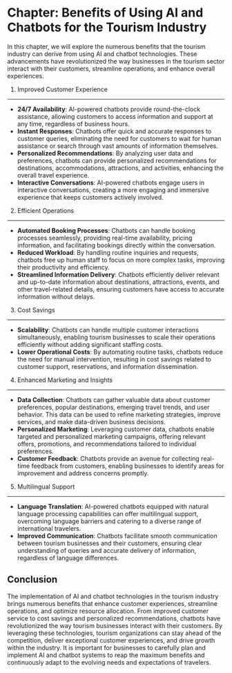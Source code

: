 Chapter: Benefits of Using AI and Chatbots for the Tourism Industry
===================================================================

In this chapter, we will explore the numerous benefits that the tourism industry can derive from using AI and chatbot technologies. These advancements have revolutionized the way businesses in the tourism sector interact with their customers, streamline operations, and enhance overall experiences.

1. Improved Customer Experience
-------------------------------

* **24/7 Availability**: AI-powered chatbots provide round-the-clock assistance, allowing customers to access information and support at any time, regardless of business hours.
* **Instant Responses**: Chatbots offer quick and accurate responses to customer queries, eliminating the need for customers to wait for human assistance or search through vast amounts of information themselves.
* **Personalized Recommendations**: By analyzing user data and preferences, chatbots can provide personalized recommendations for destinations, accommodations, attractions, and activities, enhancing the overall travel experience.
* **Interactive Conversations**: AI-powered chatbots engage users in interactive conversations, creating a more engaging and immersive experience that keeps customers actively involved.

2. Efficient Operations
-----------------------

* **Automated Booking Processes**: Chatbots can handle booking processes seamlessly, providing real-time availability, pricing information, and facilitating bookings directly within the conversation.
* **Reduced Workload**: By handling routine inquiries and requests, chatbots free up human staff to focus on more complex tasks, improving their productivity and efficiency.
* **Streamlined Information Delivery**: Chatbots efficiently deliver relevant and up-to-date information about destinations, attractions, events, and other travel-related details, ensuring customers have access to accurate information without delays.

3. Cost Savings
---------------

* **Scalability**: Chatbots can handle multiple customer interactions simultaneously, enabling tourism businesses to scale their operations efficiently without adding significant staffing costs.
* **Lower Operational Costs**: By automating routine tasks, chatbots reduce the need for manual intervention, resulting in cost savings related to customer support, reservations, and information dissemination.

4. Enhanced Marketing and Insights
----------------------------------

* **Data Collection**: Chatbots can gather valuable data about customer preferences, popular destinations, emerging travel trends, and user behavior. This data can be used to refine marketing strategies, improve services, and make data-driven business decisions.
* **Personalized Marketing**: Leveraging customer data, chatbots enable targeted and personalized marketing campaigns, offering relevant offers, promotions, and recommendations tailored to individual preferences.
* **Customer Feedback**: Chatbots provide an avenue for collecting real-time feedback from customers, enabling businesses to identify areas for improvement and address concerns promptly.

5. Multilingual Support
-----------------------

* **Language Translation**: AI-powered chatbots equipped with natural language processing capabilities can offer multilingual support, overcoming language barriers and catering to a diverse range of international travelers.
* **Improved Communication**: Chatbots facilitate smooth communication between tourism businesses and their customers, ensuring clear understanding of queries and accurate delivery of information, regardless of language differences.

Conclusion
----------

The implementation of AI and chatbot technologies in the tourism industry brings numerous benefits that enhance customer experiences, streamline operations, and optimize resource allocation. From improved customer service to cost savings and personalized recommendations, chatbots have revolutionized the way tourism businesses interact with their customers. By leveraging these technologies, tourism organizations can stay ahead of the competition, deliver exceptional customer experiences, and drive growth within the industry. It is important for businesses to carefully plan and implement AI and chatbot systems to reap the maximum benefits and continuously adapt to the evolving needs and expectations of travelers.
